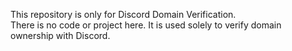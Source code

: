 This repository is only for Discord Domain Verification.<br>
There is no code or project here. It is used solely to verify domain ownership with Discord.
